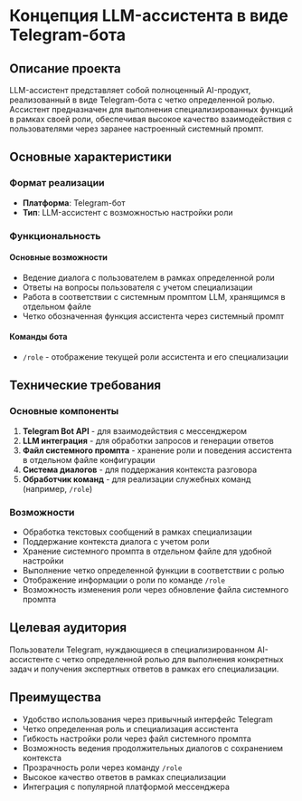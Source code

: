 # Концепция LLM-ассистента в виде Telegram-бота

## Описание проекта

LLM-ассистент представляет собой полноценный AI-продукт, реализованный в виде Telegram-бота с четко определенной ролью. Ассистент предназначен для выполнения специализированных функций в рамках своей роли, обеспечивая высокое качество взаимодействия с пользователями через заранее настроенный системный промпт.

## Основные характеристики

### Формат реализации
- **Платформа**: Telegram-бот
- **Тип**: LLM-ассистент с возможностью настройки роли

### Функциональность

#### Основные возможности
- Ведение диалога с пользователем в рамках определенной роли
- Ответы на вопросы пользователя с учетом специализации
- Работа в соответствии с системным промптом LLM, хранящимся в отдельном файле
- Четко обозначенная функция ассистента через системный промпт

#### Команды бота
- `/role` - отображение текущей роли ассистента и его специализации

## Технические требования

### Основные компоненты
1. **Telegram Bot API** - для взаимодействия с мессенджером
2. **LLM интеграция** - для обработки запросов и генерации ответов
3. **Файл системного промпта** - хранение роли и поведения ассистента в отдельном файле конфигурации
4. **Система диалогов** - для поддержания контекста разговора
5. **Обработчик команд** - для реализации служебных команд (например, `/role`)

### Возможности
- Обработка текстовых сообщений в рамках специализации
- Поддержание контекста диалога с учетом роли
- Хранение системного промпта в отдельном файле для удобной настройки
- Выполнение четко определенной функции в соответствии с ролью
- Отображение информации о роли по команде `/role`
- Возможность изменения роли через обновление файла системного промпта

## Целевая аудитория
Пользователи Telegram, нуждающиеся в специализированном AI-ассистенте с четко определенной ролью для выполнения конкретных задач и получения экспертных ответов в рамках его специализации.

## Преимущества
- Удобство использования через привычный интерфейс Telegram
- Четко определенная роль и специализация ассистента
- Гибкость настройки роли через файл системного промпта
- Возможность ведения продолжительных диалогов с сохранением контекста
- Прозрачность роли через команду `/role`
- Высокое качество ответов в рамках специализации
- Интеграция с популярной платформой мессенджера
